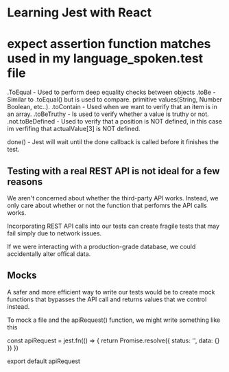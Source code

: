 # Learning Jest with React

# expect assertion function matches used in my language_spoken.test file

.ToEqual - Used to perform deep equality checks between objects .toBe - Similar to .toEqual() but is used to compare.
primitive values(String, Number Boolean, etc..). .toContain - Used when we want to verify that an item is in an array.
.toBeTruthy - Is used to verify whether a value is truthy or not. .not.toBeDefined - Used to verify that a position is
NOT defined, in this case im verfifing that actualValue[3] is NOT defined.

done() - Jest will wait until the done callback is called before it finishes the test.

## Testing with a real REST API is not ideal for a few reasons

We aren't concerned about whether the third-party API works. Instead, we only care about whether or not the function
that perfomrs the API calls works.

Incorporating REST API calls into our tests can create fragile tests that may fail simply due to network issues.

If we were interacting with a production-grade database, we could accidentally alter offical data.

## Mocks

A safer and more efficient way to write our tests would be to create mock functions that bypasses the API call and
returns values that we control instead.

To mock a file and the apiRequest() function, we might write something like this

const apiRequest = jest.fn(() => { return Promise.resolve({ status: '', data: {} }) })

export default apiRequest
